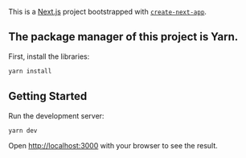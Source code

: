 This is a [Next.js](https://nextjs.org) project bootstrapped with [`create-next-app`](https://nextjs.org/docs/app/api-reference/cli/create-next-app).

## The package manager of this project is Yarn.

First, install the libraries:

```bash
yarn install
```

## Getting Started

Run the development server:

```bash
yarn dev
```

Open [http://localhost:3000](http://localhost:3000) with your browser to see the result.

